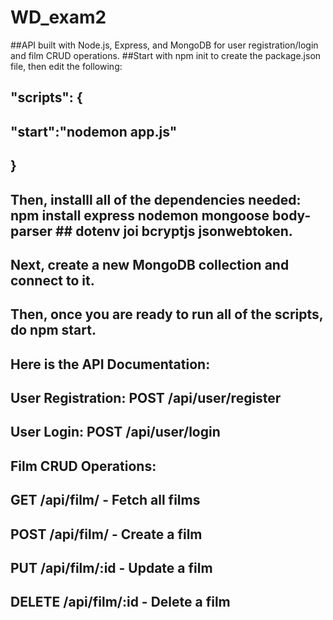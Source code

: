 # WD_exam2

##API built with Node.js, Express, and MongoDB for user registration/login and film CRUD operations.
##Start with npm init to create the package.json file, then edit the following:
## "scripts": {
##   "start":"nodemon app.js"
## }

## Then, installl all of the dependencies needed: npm install express nodemon mongoose body-parser ## dotenv joi bcryptjs jsonwebtoken.

## Next, create a new MongoDB collection and connect to it.

## Then, once you are ready to run all of the scripts, do npm start.

## Here is the API Documentation:
## User Registration: POST /api/user/register
## User Login: POST /api/user/login
## Film CRUD Operations:
## GET /api/film/ - Fetch all films
## POST /api/film/ - Create a film
## PUT /api/film/:id - Update a film
## DELETE /api/film/:id - Delete a film
